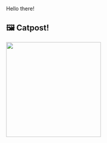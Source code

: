 Hello there!



## 🖼️ Catpost!

<sub>
    <img src="https://cdn2.thecatapi.com/images/Z1AINNlxt.jpg" height="256">
</sub>

